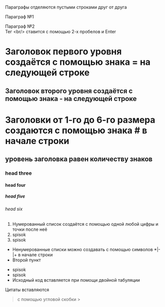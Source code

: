 Параграфы отделяются пустыми строками друг от друга

Параграф №1

Параграф №2  
Тег &lt;br/> ставится с помощью 2-х пробелов и Enter

Заголовок первого уровня создаётся с помощью знака = на следующей строке
=

Заголовок второго уровня создаётся с помощью знака - на следующей строке
-

# Заголовки от 1-го до 6-го размера создаются с помощью знака # в начале строки
## уровень заголовка равен количеству знаков
### head three
#### head four
##### head five
###### head six

1. Нумерованный список создаётся с помощью одной любой цифры и точки после неё
1. spisok
1. spisok

+ Ненумерованные списки можно создавать с помощью символов *|-|+ в начале строки
+ Второй пункт
* spisok
* spisok
*   Исходный код вставляется при помощи двойной табуляции

Цитаты вставляются
> с помощью угловой скобки >

